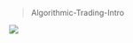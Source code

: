 <blockquote>Algorithmic-Trading-Intro</blockquote>
<img src=https://user-images.githubusercontent.com/48705422/212484450-8da86bfc-0302-4993-856e-8d362f25ba4e.png>
